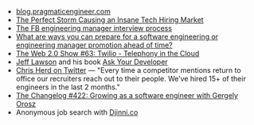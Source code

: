 - [blog.pragmaticengineer.com](https://blog.pragmaticengineer.com)
- [The Perfect Storm Causing an Insane Tech Hiring Market](https://newsletter.pragmaticengineer.com/p/perfect-storm-causing-a-hot-tech-hiring-market)
- [The FB engineering manager interview process](https://twitter.com/gergelyorosz/status/1444984520235700231)
- [What are ways you can prepare for a software engineering or engineering manager promotion ahead of time?](https://twitter.com/gergelyorosz/status/1441812744966230016)
- [The Web 2.0 Show #63: Twilio - Telephony in the Cloud](https://web20show.com/92/1975-episode-63-twilio-telephony-in-the-cloud)
- [Jeff Lawson](https://www.linkedin.com/in/jeffiel/) and his book [Ask Your Developer](https://www.askyourdeveloper.com)
- [Chris Herd on Twitter](https://twitter.com/chris_herd/status/1444764975445184512) — "Every time a competitor mentions return to office our recruiters reach out to their people. We’ve hired 15+ of their engineers in the last 2 months."
- [The Changelog #422: Growing as a software engineer with  Gergely Orosz](https://changelog.com/podcast/422)
- Anonymous job search with [Djinni.co](https://djinni.co)